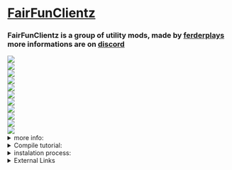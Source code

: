 # [FairFunClientz](https://github.com/FERDdeveloper/FairFunClientz) 
### FairFunClientz is a group of utility mods, made by [ferderplays](https://github.com/FERDdeveloper) more informations are on [discord](https://discord.gg/9KZpwxUkeH)
<div class="tags">
 <div class="1">
  <img src="https://img.shields.io/badge/downloads-1k-green">
 </div>
 <div class="2">
  <img src="https://img.shields.io/badge/purchases-0-green">
 </div>
 <div class="3">
  <img src="https://img.shields.io/badge/clients-2-orange">
 </div>
  <div class="4">
   <a href="https://discord.com/invite/F9KZpwxUkeH">
   <div class="5">
    <img src="https://img.shields.io/badge/discord__members-7-blue">
   </div>
  </a>
 <div class="6">
  <img src="https://img.shields.io/badge/developers-ferderplays, sulinka-yellowgreen">
 </div>
 <div class="7">
  <img src="https://img.shields.io/badge/file%20size-2mb-yellowgreen">
 </div>
 <div class="8">
  <img src="https://img.shields.io/badge/status-in%20development-yellowgreen">
 </div>
 <div class="9"> 
  <img src="https://img.shields.io/badge/clients-ferderclient, PhobosC-orange">
 </div>
 <div class="10">
  <img src="https://img.shields.io/badge/developer%20discord%20status(ferderplays)-online-blue">
 </div>
 <div class="11">
  <img src="https://img.shields.io/badge/developer%20discord%20status(sulinka)-offline-blue">
 </div>
 <div class="12">
  <img src="https://img.shields.io/badge/developer's%20discord-ferderplays(**ferderplays.jar**), sulinka(hoe%20sulinka)-blue">
 </div>
</div>
<details>
  <summary>more info:</summary>
  The FairFunClientz(FFC) is a group of developers and their clients, it feautures FerderClient, PhobosC.
</details>
<details>
<summary>Compile tutorial:</summary>
> 1. Download Java 8 JDK
> 2. search system for Advanced System Settings
> 3. click on valueables
> 4. open file explorer, scroll to c:
> 5. go to folder named: Program Files
> 6. when you are in "Program Files" go to "Java"
> 7. when you are in "Java" folder, go to the JDK folder
> 8. double-click on the JDK path, and copy the path
> 9. Than go back to valueables, make new valueable(name: JAVA_HOME, path: (paste the JDK path here)), then save it
> 10. Then close the valueables, and search system for Command Prompt, and right click it(if left click is your primary click of your pc(if not, than left click it))And click on "run as administrator"
> 11. Than open folder, that you want to compile, and once again copy the path of it
> 12. than go back to the Command Prompt, and type "cd (paste the folder's path here)"
> 13. when you done this, type "gradlew setupcompileworkspace", and wait till it ends
> 14. than type "gradlew clear" and wait till it ends
> 15. and than type "gradlew build"
> 16. now, if it worked, than you are gonna have a folder, called "build" in the folder you compiled
> 17. than open the "build" folder, and you will have one(or two) .jar files
</details>
<details>
<summary>instalation process:</summary>
after you compiled it, drag the .jar file to the mods folder(how to find the mods folder: press windows + r, and than type %appdata%, and the open ".minecraft" folder, than find the mods folder)with forge for 1.12.2, and than open the launcher that you are using, and you will have the forge version in the launcher, so launch the forge version, and then you're done
</details>
<details>
 <summary>External Links</summary>
 <a href="https://ferderplays.ferder.repl.co/">Ferderplays's website</a>
</details>
